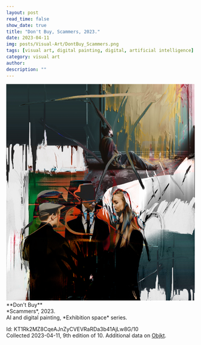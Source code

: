 ```yaml
---
layout: post
read_time: false
show_date: true
title: "Don't Buy, Scammers, 2023."
date: 2023-04-11
img: posts/Visual-Art/DontBuy_Scammers.png
tags: [visual art, digital painting, digital, artificial intelligence]
category: visual art
author: 
description: ""
---
```


<img src='./assets/img/posts/Visual-Art/DontBuy_Scammers.png'>

<br>
**Don't Buy**
<br>*Scammers*, 2023.
<br>AI and digital painting, *Exhibition space* series.


 <div class="page-separator"></div>

Id: KT1Rk2MZ8CqeAJnZyCVEVRaRDa3b41AjLw8G/10
<br>Collected 2023-04-11, 9th edition of 10. Additional data on [Objkt](https://objkt.com/tokens/KT1Rk2MZ8CqeAJnZyCVEVRaRDa3b41AjLw8G/10).
